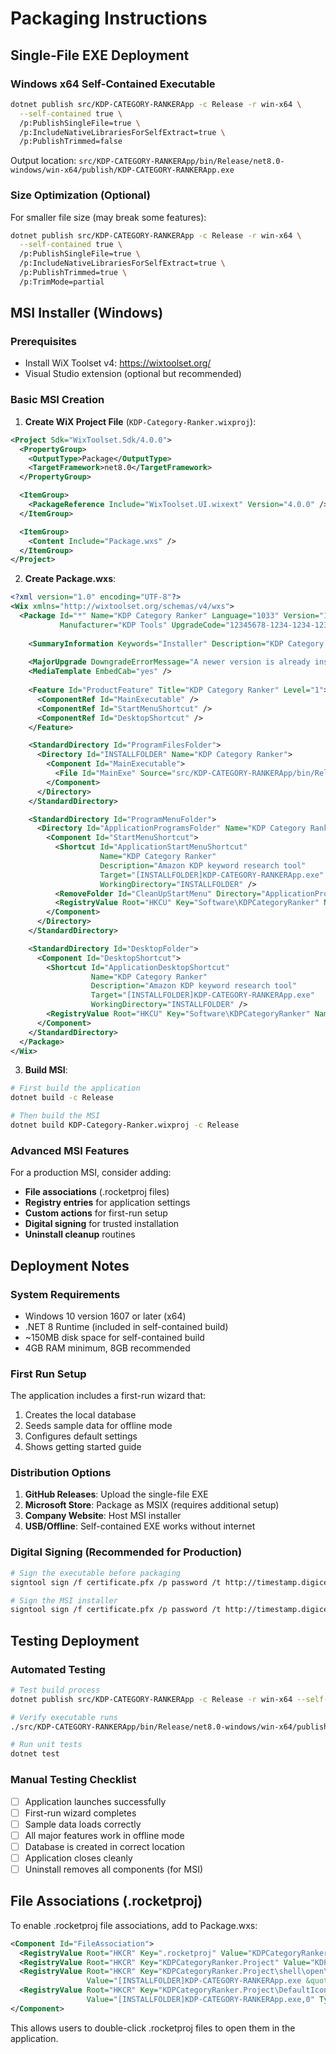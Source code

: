 # Packaging Instructions

## Single-File EXE Deployment

### Windows x64 Self-Contained Executable
```bash
dotnet publish src/KDP-CATEGORY-RANKERApp -c Release -r win-x64 \
  --self-contained true \
  /p:PublishSingleFile=true \
  /p:IncludeNativeLibrariesForSelfExtract=true \
  /p:PublishTrimmed=false
```

Output location: `src/KDP-CATEGORY-RANKERApp/bin/Release/net8.0-windows/win-x64/publish/KDP-CATEGORY-RANKERApp.exe`

### Size Optimization (Optional)
For smaller file size (may break some features):
```bash
dotnet publish src/KDP-CATEGORY-RANKERApp -c Release -r win-x64 \
  --self-contained true \
  /p:PublishSingleFile=true \
  /p:IncludeNativeLibrariesForSelfExtract=true \
  /p:PublishTrimmed=true \
  /p:TrimMode=partial
```

## MSI Installer (Windows)

### Prerequisites
- Install WiX Toolset v4: https://wixtoolset.org/
- Visual Studio extension (optional but recommended)

### Basic MSI Creation

1. **Create WiX Project File** (`KDP-Category-Ranker.wixproj`):
```xml
<Project Sdk="WixToolset.Sdk/4.0.0">
  <PropertyGroup>
    <OutputType>Package</OutputType>
    <TargetFramework>net8.0</TargetFramework>
  </PropertyGroup>

  <ItemGroup>
    <PackageReference Include="WixToolset.UI.wixext" Version="4.0.0" />
  </ItemGroup>

  <ItemGroup>
    <Content Include="Package.wxs" />
  </ItemGroup>
</Project>
```

2. **Create Package.wxs**:
```xml
<?xml version="1.0" encoding="UTF-8"?>
<Wix xmlns="http://wixtoolset.org/schemas/v4/wxs">
  <Package Id="*" Name="KDP Category Ranker" Language="1033" Version="1.0.0" 
           Manufacturer="KDP Tools" UpgradeCode="12345678-1234-1234-1234-123456789012">
    
    <SummaryInformation Keywords="Installer" Description="KDP Category Ranker Installer" />
    
    <MajorUpgrade DowngradeErrorMessage="A newer version is already installed." />
    <MediaTemplate EmbedCab="yes" />
    
    <Feature Id="ProductFeature" Title="KDP Category Ranker" Level="1">
      <ComponentRef Id="MainExecutable" />
      <ComponentRef Id="StartMenuShortcut" />
      <ComponentRef Id="DesktopShortcut" />
    </Feature>

    <StandardDirectory Id="ProgramFilesFolder">
      <Directory Id="INSTALLFOLDER" Name="KDP Category Ranker">
        <Component Id="MainExecutable">
          <File Id="MainExe" Source="src/KDP-CATEGORY-RANKERApp/bin/Release/net8.0-windows/win-x64/publish/KDP-CATEGORY-RANKERApp.exe" />
        </Component>
      </Directory>
    </StandardDirectory>

    <StandardDirectory Id="ProgramMenuFolder">
      <Directory Id="ApplicationProgramsFolder" Name="KDP Category Ranker">
        <Component Id="StartMenuShortcut">
          <Shortcut Id="ApplicationStartMenuShortcut"
                    Name="KDP Category Ranker"
                    Description="Amazon KDP keyword research tool"
                    Target="[INSTALLFOLDER]KDP-CATEGORY-RANKERApp.exe"
                    WorkingDirectory="INSTALLFOLDER" />
          <RemoveFolder Id="CleanUpStartMenu" Directory="ApplicationProgramsFolder" On="uninstall" />
          <RegistryValue Root="HKCU" Key="Software\KDPCategoryRanker" Name="installed" Type="integer" Value="1" KeyPath="yes" />
        </Component>
      </Directory>
    </StandardDirectory>

    <StandardDirectory Id="DesktopFolder">
      <Component Id="DesktopShortcut">
        <Shortcut Id="ApplicationDesktopShortcut"
                  Name="KDP Category Ranker"
                  Description="Amazon KDP keyword research tool"
                  Target="[INSTALLFOLDER]KDP-CATEGORY-RANKERApp.exe"
                  WorkingDirectory="INSTALLFOLDER" />
        <RegistryValue Root="HKCU" Key="Software\KDPCategoryRanker" Name="desktop" Type="integer" Value="1" KeyPath="yes" />
      </Component>
    </StandardDirectory>
  </Package>
</Wix>
```

3. **Build MSI**:
```bash
# First build the application
dotnet build -c Release

# Then build the MSI
dotnet build KDP-Category-Ranker.wixproj -c Release
```

### Advanced MSI Features

For a production MSI, consider adding:
- **File associations** (.rocketproj files)
- **Registry entries** for application settings
- **Custom actions** for first-run setup
- **Digital signing** for trusted installation
- **Uninstall cleanup** routines

## Deployment Notes

### System Requirements
- Windows 10 version 1607 or later (x64)
- .NET 8 Runtime (included in self-contained build)
- ~150MB disk space for self-contained build
- 4GB RAM minimum, 8GB recommended

### First Run Setup
The application includes a first-run wizard that:
1. Creates the local database
2. Seeds sample data for offline mode
3. Configures default settings
4. Shows getting started guide

### Distribution Options
1. **GitHub Releases**: Upload the single-file EXE
2. **Microsoft Store**: Package as MSIX (requires additional setup)
3. **Company Website**: Host MSI installer
4. **USB/Offline**: Self-contained EXE works without internet

### Digital Signing (Recommended for Production)
```bash
# Sign the executable before packaging
signtool sign /f certificate.pfx /p password /t http://timestamp.digicert.com KDP-CATEGORY-RANKERApp.exe

# Sign the MSI installer
signtool sign /f certificate.pfx /p password /t http://timestamp.digicert.com Setup.msi
```

## Testing Deployment

### Automated Testing
```bash
# Test build process
dotnet publish src/KDP-CATEGORY-RANKERApp -c Release -r win-x64 --self-contained

# Verify executable runs
./src/KDP-CATEGORY-RANKERApp/bin/Release/net8.0-windows/win-x64/publish/KDP-CATEGORY-RANKERApp.exe

# Run unit tests
dotnet test
```

### Manual Testing Checklist
- [ ] Application launches successfully
- [ ] First-run wizard completes
- [ ] Sample data loads correctly
- [ ] All major features work in offline mode
- [ ] Database is created in correct location
- [ ] Application closes cleanly
- [ ] Uninstall removes all components (for MSI)

## File Associations (.rocketproj)

To enable .rocketproj file associations, add to Package.wxs:

```xml
<Component Id="FileAssociation">
  <RegistryValue Root="HKCR" Key=".rocketproj" Value="KDPCategoryRanker.Project" Type="string" />
  <RegistryValue Root="HKCR" Key="KDPCategoryRanker.Project" Value="KDP Category Ranker Project" Type="string" />
  <RegistryValue Root="HKCR" Key="KDPCategoryRanker.Project\shell\open\command" 
                 Value="[INSTALLFOLDER]KDP-CATEGORY-RANKERApp.exe &quot;%1&quot;" Type="string" />
  <RegistryValue Root="HKCR" Key="KDPCategoryRanker.Project\DefaultIcon" 
                 Value="[INSTALLFOLDER]KDP-CATEGORY-RANKERApp.exe,0" Type="string" />
</Component>
```

This allows users to double-click .rocketproj files to open them in the application.